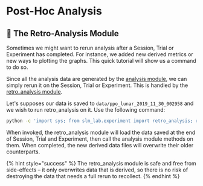 # Post-Hoc Analysis

## 🚀 The Retro-Analysis Module

Sometimes we might want to rerun analysis after a Session, Trial or Experiment has completed. For instance, we added new derived metrics or new ways to plotting the graphs. This quick tutorial will show us a command to do so.

Since all the analysis data are generated by the [analysis module](https://github.com/kengz/SLM-Lab/blob/master/slm_lab/experiment/analysis.py), we can simply rerun it on the Session, Trial or Experiment. This is handled by the [retro\_analysis module](https://github.com/kengz/SLM-Lab/blob/master/slm_lab/experiment/retro_analysis.py).

Let's supposes our data is saved to `data/ppo_lunar_2019_11_30_002958` and we wish to run retro\_analysis on it. Use the following command:

```bash
python -c 'import sys; from slm_lab.experiment import retro_analysis; retro_analysis.retro_analyze("data/ppo_lunar_2019_11_30_002958")'
```

When invoked, the retro\_analysis module will load the data saved at the end of Session, Trial and Experiment, then call the analysis module methods on them. When completed, the new derived data files will overwrite their older counterparts.

{% hint style="success" %}
The retro\_analysis module is safe and free from side-effects – it only overwrites data that is derived, so there is no risk of destroying the data that needs a full rerun to recollect.
{% endhint %}

